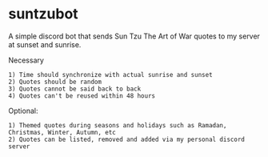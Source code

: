 # suntzubot
A simple discord bot that sends Sun Tzu The Art of War quotes to my server at sunset and sunrise.

Necessary

    1) Time should synchronize with actual sunrise and sunset
    2) Quotes should be random
    3) Quotes cannot be said back to back
    4) Quotes can't be reused within 48 hours

Optional:

    1) Themed quotes during seasons and holidays such as Ramadan, Christmas, Winter, Autumn, etc
    2) Quotes can be listed, removed and added via my personal discord server

